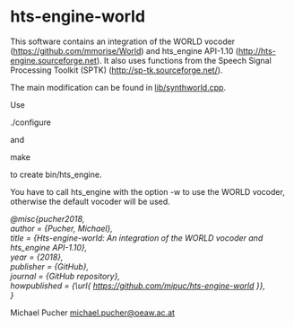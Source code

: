 # hts-engine-world

This software contains an integration of the WORLD vocoder (https://github.com/mmorise/World) and hts_engine API-1.10 (http://hts-engine.sourceforge.net). It also uses functions from the Speech Signal Processing Toolkit (SPTK) (http://sp-tk.sourceforge.net/).

The main modification can be found in [lib/synthworld.cpp](lib/synthworld.cpp).

Use

./configure

and

make

to create bin/hts_engine.

You have to call hts_engine with the option -w to use the WORLD vocoder, otherwise the default vocoder will be used.

*@misc{pucher2018,*<br/>
*author = {Pucher, Michael},*<br/>
*title = {Hts-engine-world: An integration of the WORLD vocoder and hts_engine API-1.10},*<br/>
*year = {2018},*<br/>
*publisher = {GitHub},*<br/>
*journal = {GitHub repository},*<br/>
*howpublished = \{\\url\{ https://github.com/mipuc/hts-engine-world \}\},*<br/>
*}*

Michael Pucher michael.pucher@oeaw.ac.at
